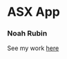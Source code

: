 # ASX App

### Noah Rubin

<p>See my work <a href="https://noahrubin-asx.streamlit.app/" target="_blank">here</p>
